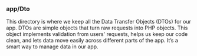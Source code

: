 ### app/Dto

This directory is where we keep all the Data Transfer Objects (DTOs) for our app. DTOs are simple objects that turn raw
requests into PHP objects. This object implements validation from users' requests, helps us keep our code clean, and
lets data move easily across different parts of the app. It’s a smart way to manage data in our app.
